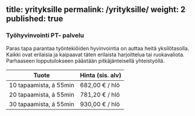 title: yrityksille
permalink: /yrityksille/
weight: 2
published: true
---


### Työhyvinvointi PT- palvelu

Paras tapa parantaa työntekiöiden hyvinvointia on auttaa heitä yksilötasolla. Kaikki ovat erilaisia ja kaipaavat
täten erilaista harjoittelua tai ruokavaliota. Parhaaseen lopputulokseen päästään pitkäjänteisellä yhteistyöllä.


| Tuote                     | Hinta (sis. alv)    | 
| ------------------------- | ------------------- | 
| 10 tapaamista, á 55min    | 682,00 € / hlö      | 
| 20 tapaamista, á 55min    | 781,20 € / hlö      |
| 30 tapaamista, á 55min    | 930,00 € / hlö      |




